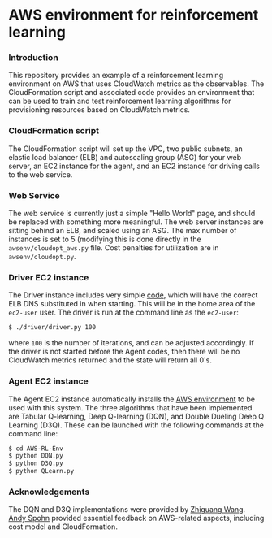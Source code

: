 # AWS environment for reinforcement learning

### Introduction
This repository provides an example of a reinforcement learning environment on AWS that uses CloudWatch metrics as the observables. The CloudFormation script and associated code provides an environment that can be used to train and test reinforcement learning algorithms for provisioning resources based on CloudWatch metrics.

### CloudFormation script

The CloudFormation script will set up the VPC, two public subnets, an elastic load balancer (ELB) and autoscaling group (ASG) for your web server, an EC2 instance for the agent, and an EC2 instance for driving calls to the web service.

### Web Service
The web service is currently just a simple "Hello World" page, and should be replaced with something more meaningful.  The web server instances are sitting behind an ELB, and scaled using an ASG.  The max number of instances is set to 5 (modifying this is done directly in the ```awsenv/cloudopt_aws.py``` file.  Cost penalties for utilization are in ```awsenv/cloudopt.py```.

### Driver EC2 instance

The Driver instance includes very simple [code](https://gist.github.com/5f0b04f8a87eef2b2a34cacd1a07da9f.git), which will have the correct ELB DNS substituted in when starting.  This will be in the home area of the ```ec2-user``` user.  The driver is run at the command line as the ```ec2-user```:
```sh
$ ./driver/driver.py 100
```
where ```100``` is the number of iterations, and can be adjusted accordingly.  If the driver is not started before the Agent codes, then there will be no CloudWatch metrics returned and the state will return all 0's.

### Agent EC2 instance

The Agent EC2 instance automatically installs the [AWS environment](https://github.com/csgwon/AWS-RL-Env.git) to be used with this system.  The three algorithms that have been implemented are Tabular Q-learning, Deep Q-learning (DQN), and Double Dueling Deep Q Learning (D3Q).  These can be launched with the following commands at the command line:

```sh
$ cd AWS-RL-Env
$ python DQN.py
$ python D3Q.py
$ python QLearn.py
```

### Acknowledgements

The DQN and D3Q implementations were provided by [Zhiguang Wang](https://github.com/wangz813).  [Andy Spohn](https://github.com/spohnan) provided essential feedback on AWS-related aspects, including cost model and CloudFormation.
